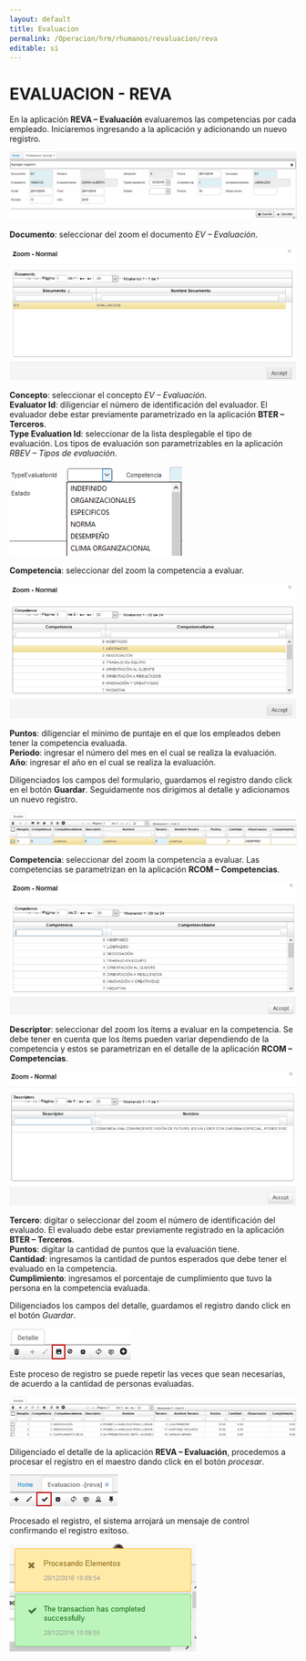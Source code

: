 ```yaml
---
layout: default
title: Evaluacion
permalink: /Operacion/hrm/rhumanos/revaluacion/reva
editable: si
---
```


# EVALUACION - REVA


En la aplicación **REVA – Evaluación** evaluaremos las competencias por cada empleado. Iniciaremos ingresando a la aplicación y adicionando un nuevo registro.  


![](reva1.png)


**Documento**: seleccionar del zoom el documento _EV – Evaluación_.  


![](reva2.png)


**Concepto**: seleccionar el concepto _EV – Evaluación_.  
**Evaluator Id**: diligenciar el número de identificación del evaluador. El evaluador debe estar previamente parametrizado en la aplicación **BTER – Terceros**.  
**Type Evaluation Id**: seleccionar de la lista desplegable el tipo de evaluación. Los tipos de evaluación son parametrizables en la aplicación _RBEV – Tipos de evaluación_.  


![](reva3.png)


**Competencia**: seleccionar del zoom la competencia a evaluar.  


![](reva4.png)


**Puntos**: diligenciar el mínimo de puntaje en el que los empleados deben tener la competencia evaluada.  
**Periodo**: ingresar el número del mes en el cual se realiza la evaluación.  
**Año**: ingresar el año en el cual se realiza la evaluación.  

Diligenciados los campos del formulario, guardamos el registro dando click en el botón **Guardar**. Seguidamente nos dirigimos al detalle y adicionamos un nuevo registro.


![](reva5.png)


**Competencia**: seleccionar del zoom la competencia a evaluar. Las competencias se parametrizan en la aplicación **RCOM – Competencias**.


![](reva6.png)


**Descriptor**: seleccionar del zoom los ítems a evaluar en la competencia. Se debe tener en cuenta que los ítems pueden variar dependiendo de la competencia y estos se parametrizan en el detalle de la aplicación **RCOM – Competencias**.  


![](reva7.png)


**Tercero**: digitar o seleccionar del zoom el número de identificación del evaluado. El evaluado debe estar previamente registrado en la aplicación **BTER – Terceros**.  
**Puntos**: digitar la cantidad de puntos que la evaluación tiene.  
**Cantidad**: ingresamos la cantidad de puntos esperados que debe tener el evaluado en la competencia.  
**Cumplimiento**: ingresamos el porcentaje de cumplimiento que tuvo la persona en la competencia evaluada.	

Diligenciados los campos del detalle, guardamos el registro dando click en el botón _Guardar_.


![](reva8.png)


Este proceso de registro se puede repetir las veces que sean necesarias, de acuerdo a la cantidad de personas evaluadas.  


![](reva9.png)


Diligenciado el detalle de la aplicación **REVA – Evaluación**, procedemos a procesar el registro en el maestro dando click en el botón _procesar_.


![](reva10.png)


Procesado el registro, el sistema arrojará un mensaje de control confirmando el registro exitoso.


![](reva11.png)

















